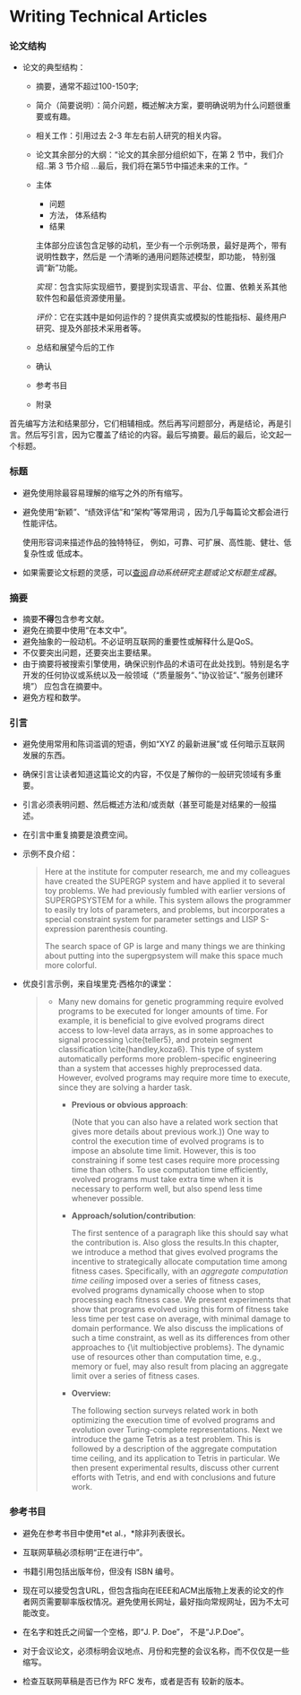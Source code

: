 # Writing Technical Articles

### 论文结构

- 论文的典型结构：

  - 摘要，通常不超过100-150字;

  - 简介（简要说明）：简介问题，概述解决方案，要明确说明为什么问题很重要或有趣。

  - 相关工作：引用过去 2-3 年左右前人研究的相关内容。

  - 论文其余部分的大纲：“论文的其余部分组织如下，在第 2 节中，我们介绍..第 3 节介绍 ...最后，我们将在第5节中描述未来的工作。“

  - 主体

    - 问题
    - 方法， 体系结构
    - 结果

    主体部分应该包含足够的动机，至少有一个示例场景，最好是两个，带有说明性数字，然后是 一个清晰的通用问题陈述模型，即功能， 特别强调“新”功能。

    *实现*：包含实际实现细节，要提到实现语言、平台、位置、依赖关系其他软件包和最低资源使用量。

    *评价*：它在实践中是如何运作的？提供真实或模拟的性能指标、最终用户研究、提及外部技术采用者等。

  - 总结和展望今后的工作

  - 确认

  - 参考书目

  - 附录

首先编写方法和结果部分，它们相辅相成。然后再写问题部分，再是结论，再是引言。然后写引言，因为它覆盖了结论的内容。最后写摘要。最后的最后，论文起一个标题。

### 标题

- 避免使用除最容易理解的缩写之外的所有缩写。

- 避免使用“新颖”、“绩效评估”和“架构”等常用词 ，因为几乎每篇论文都会进行性能评估。

  使用形容词来描述作品的独特特征， 例如，可靠、可扩展、高性能、健壮、低复杂性或 低成本。

- 如果需要论文标题的灵感，可以[查阅](http://www.cs.ucsd.edu/users/braghava/systems-topic-generator.html)*自动系统研究主题或论文标题生成器*。

### 摘要

- 摘要**不得**包含参考文献。
- 避免在摘要中使用“在本文中”。
- 避免抽象的一般动机。不必证明互联网的重要性或解释什么是QoS。
- 不仅要突出问题，还要突出主要结果。
- 由于摘要将被搜索引擎使用，确保识别作品的术语可在此处找到。特别是名字开发的任何协议或系统以及一般领域（“质量服务“、”协议验证“、”服务创建环境”） 应包含在摘要中。
- 避免方程和数学。 

### 引言

- 避免使用常用和陈词滥调的短语，例如“XYZ 的最新进展”或 任何暗示互联网发展的东西。

- 确保引言让读者知道这篇论文的内容，不仅是了解你的一般研究领域有多重要。 

- 引言必须表明问题、然后概述方法和/或贡献（甚至可能是对结果的一般描述。 

- 在引言中重复摘要是浪费空间。

- 示例不良介绍：

  > Here at the institute for computer research, me and my colleagues have created the SUPERGP system and have applied it to several toy problems. We had previously fumbled with earlier versions of SUPERGPSYSTEM for a while. This system allows the programmer to easily try lots of parameters, and problems, but incorporates a special constraint system for parameter settings and LISP S-expression parenthesis counting.
  >
  > The search space of GP is large and many things we are thinking about putting into the supergpsystem will make this space much more colorful.

- 优良引言示例，来自埃里克·西格尔的课堂：

  > - Many new domains for genetic programming require evolved programs to be executed for longer amounts of time. For example, it is beneficial to give evolved programs direct access to low-level data arrays, as in some approaches to signal processing \cite{teller5}, and protein segment classification \cite{handley,koza6}. This type of system automatically performs more problem-specific engineering than a system that accesses highly preprocessed data. However, evolved programs may require more time to execute, since they are solving a harder task.
  >
  >   - **Previous or obvious approach**:
  >
  >     (Note that you can also have a related work section that gives more details about previous work.)) One way to control the execution time of evolved programs is to impose an absolute time limit. However, this is too constraining if some test cases require more processing time than others. To use computation time efficiently, evolved programs must take extra time when it is necessary to perform well, but also spend less time whenever possible.
  >
  >   - **Approach/solution/contribution**:
  >
  >     The first sentence of a paragraph like this should say what the contribution is. Also gloss the results.In this chapter, we introduce a method that gives evolved programs the incentive to strategically allocate computation time among fitness cases. Specifically, with an *aggregate computation time ceiling* imposed over a series of fitness cases, evolved programs dynamically choose when to stop processing each fitness case. We present experiments that show that programs evolved using this form of fitness take less time per test case on average, with minimal damage to domain performance. We also discuss the implications of such a time constraint, as well as its differences from other approaches to {\it multiobjective problems}. The dynamic use of resources other than computation time, e.g., memory or fuel, may also result from placing an aggregate limit over a series of fitness cases.
  >
  >   - **Overview:**
  >
  >     The following section surveys related work in both optimizing the execution time of evolved programs and evolution over Turing-complete representations. Next we introduce the game Tetris as a test problem. This is followed by a description of the aggregate computation time ceiling, and its application to Tetris in particular. We then present experimental results, discuss other current efforts with Tetris, and end with conclusions and future work.

### 参考书目

- 避免在参考书目中使用*et al.，*除非列表很长。

- 互联网草稿必须标明“正在进行中”。

- 书籍引用包括出版年份，但没有 ISBN 编号。

- 现在可以接受包含URL，但包含指向在IEEE和ACM出版物上发表的论文的作者网页需要聊率版权情况。避免使用长网址，最好指向常规网址，因为不太可能改变。

- 在名字和姓氏之间留一个空格，即“J. P. Doe”， 不是“J.P.Doe”。

- 对于会议论文，必须标明会议地点、月份和完整的会议名称，而不仅仅是一些缩写。

- 检查互联网草稿是否已作为 RFC 发布，或者是否有 较新的版本。

  